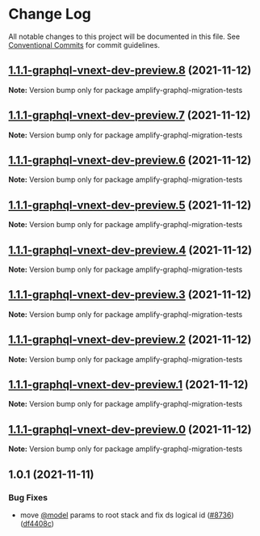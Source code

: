 # Change Log

All notable changes to this project will be documented in this file.
See [Conventional Commits](https://conventionalcommits.org) for commit guidelines.

## [1.1.1-graphql-vnext-dev-preview.8](https://github.com/aws-amplify/amplify-cli/compare/amplify-graphql-migration-tests@1.0.1...amplify-graphql-migration-tests@1.1.1-graphql-vnext-dev-preview.8) (2021-11-12)

**Note:** Version bump only for package amplify-graphql-migration-tests





## [1.1.1-graphql-vnext-dev-preview.7](https://github.com/aws-amplify/amplify-cli/compare/amplify-graphql-migration-tests@1.0.1...amplify-graphql-migration-tests@1.1.1-graphql-vnext-dev-preview.7) (2021-11-12)

**Note:** Version bump only for package amplify-graphql-migration-tests





## [1.1.1-graphql-vnext-dev-preview.6](https://github.com/aws-amplify/amplify-cli/compare/amplify-graphql-migration-tests@1.0.1...amplify-graphql-migration-tests@1.1.1-graphql-vnext-dev-preview.6) (2021-11-12)

**Note:** Version bump only for package amplify-graphql-migration-tests





## [1.1.1-graphql-vnext-dev-preview.5](https://github.com/aws-amplify/amplify-cli/compare/amplify-graphql-migration-tests@1.0.1...amplify-graphql-migration-tests@1.1.1-graphql-vnext-dev-preview.5) (2021-11-12)

**Note:** Version bump only for package amplify-graphql-migration-tests





## [1.1.1-graphql-vnext-dev-preview.4](https://github.com/aws-amplify/amplify-cli/compare/amplify-graphql-migration-tests@1.0.1...amplify-graphql-migration-tests@1.1.1-graphql-vnext-dev-preview.4) (2021-11-12)

**Note:** Version bump only for package amplify-graphql-migration-tests





## [1.1.1-graphql-vnext-dev-preview.3](https://github.com/aws-amplify/amplify-cli/compare/amplify-graphql-migration-tests@1.0.1...amplify-graphql-migration-tests@1.1.1-graphql-vnext-dev-preview.3) (2021-11-12)

**Note:** Version bump only for package amplify-graphql-migration-tests





## [1.1.1-graphql-vnext-dev-preview.2](https://github.com/aws-amplify/amplify-cli/compare/amplify-graphql-migration-tests@1.0.1...amplify-graphql-migration-tests@1.1.1-graphql-vnext-dev-preview.2) (2021-11-12)

**Note:** Version bump only for package amplify-graphql-migration-tests





## [1.1.1-graphql-vnext-dev-preview.1](https://github.com/aws-amplify/amplify-cli/compare/amplify-graphql-migration-tests@1.0.1...amplify-graphql-migration-tests@1.1.1-graphql-vnext-dev-preview.1) (2021-11-12)

**Note:** Version bump only for package amplify-graphql-migration-tests





## [1.1.1-graphql-vnext-dev-preview.0](https://github.com/aws-amplify/amplify-cli/compare/amplify-graphql-migration-tests@1.0.1...amplify-graphql-migration-tests@1.1.1-graphql-vnext-dev-preview.0) (2021-11-12)

**Note:** Version bump only for package amplify-graphql-migration-tests





## 1.0.1 (2021-11-11)


### Bug Fixes

* move [@model](https://github.com/model) params to root stack and fix ds logical id ([#8736](https://github.com/aws-amplify/amplify-cli/issues/8736)) ([df4408c](https://github.com/aws-amplify/amplify-cli/commit/df4408c4080949ddd638778df9ae20e763dd5824))
